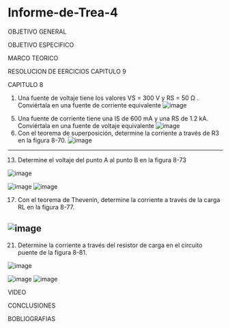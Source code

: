 # Informe-de-Trea-4
OBJETIVO GENERAL 

OBJETIVO ESPECIFICO

MARCO TEORICO

RESOLUCION DE EERCICIOS 
CAPITULO 9

CAPITULO 8
1) Una fuente de voltaje tiene los valores VS = 300 V y RS = 50 Ω . Conviértala en una fuente de corriente equivalente
![image](https://user-images.githubusercontent.com/93899658/146815599-6038a0a3-781c-4b74-8f67-03fd314497df.png)

5. Una fuente de corriente tiene una IS de 600 mA y una RS de 1.2 kA. Conviértala en una fuente de voltaje equivalente
![image](https://user-images.githubusercontent.com/93899658/146815942-e6e50303-f1a1-47d3-abf3-f443375d2f91.png)
9. Con el teorema de superposición, determine la corriente a través de R3 en la figura 8-70.
![image](https://user-images.githubusercontent.com/93899658/146816124-d0cfb1f0-6326-413b-be28-f2845095505d.png)
------------
13. Determine el voltaje del punto A al punto B en la figura 8-73

![image](https://user-images.githubusercontent.com/93899658/146816233-36ced5bc-e586-488d-a1cd-82f53afe1658.png)

![image](https://user-images.githubusercontent.com/93899658/146816454-a94ccd40-a564-4ef2-b242-0c4ff07783c2.png)
![image](https://user-images.githubusercontent.com/93899658/146816476-8fb0ecc8-1e58-4c7b-b00e-9fce8d3f1aef.png)

17. Con el teorema de Thevenin, determine la corriente a través de la carga RL en la figura 8-77.

![image](https://user-images.githubusercontent.com/93899658/146816648-f1e89d36-c56c-4195-895c-59315d066fc5.png)
-----------
21. Determine la corriente a través del resistor de carga en el circuito puente de la figura 8-81.

![image](https://user-images.githubusercontent.com/93899658/146816714-e3b847be-33af-4551-a4b0-3857648304cc.png)

![image](https://user-images.githubusercontent.com/93899658/146816750-b87c25be-6394-4601-81f5-3f670ffc627a.png)
![image](https://user-images.githubusercontent.com/93899658/146816761-41896513-5b14-4de6-8712-6e600a318bfa.png)






VIDEO
 
CONCLUSIONES 

BOBLIOGRAFIAS 

